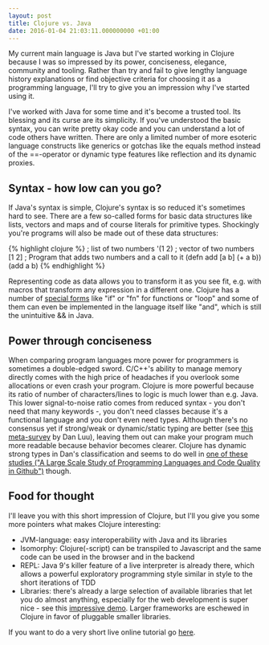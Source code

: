 ```yaml
---
layout: post
title: Clojure vs. Java
date: 2016-01-04 21:03:11.000000000 +01:00
---
```

My current main language is Java but I've started working in Clojure because I was so impressed by its power, conciseness, elegance, community and tooling. Rather than try and fail to give lengthy language history explanations or find objective criteria for choosing it as a programming language, I'll try to give you an impression why I've started using it.

I've worked with Java for some time and it's become  a trusted tool. Its blessing and its curse are its simplicity. If you've understood the basic syntax, you can write pretty okay code and you can understand a lot of code others have written. There are only a limited number of more esoteric language constructs like generics or gotchas like the equals method instead of the ==-operator or dynamic type features like reflection and its dynamic proxies.

## Syntax - how low can you go?

If Java's syntax is simple, Clojure's syntax is so reduced it's sometimes hard to see. There are a few so-called forms for basic data structures like lists, vectors and maps and of course literals for primitive types. Shockingly you're programs will also be made out of these data structures:

{% highlight clojure %}
; list of two numbers
'(1 2)
; vector of two numbers
[1 2]
; Program that adds two numbers and a call to it
(defn add [a b] (+ a b))
(add a b)
{% endhighlight %}

Representing code as data allows you to transform it as you see fit, e.g. with macros that transform any expression in a different one. Clojure has a number of [special forms](http://clojure.org/special_forms) like "if" or "fn" for functions or "loop" and some of them can even be implemented in the language itself like "and", which is still the unintuitive && in Java.

## Power through conciseness

When comparing program languages more power for programmers is sometimes a double-edged sword. C/C++'s ability to manage memory directly comes with the high price of headaches if you overlook some allocations or even crash your program. Clojure is more powerful because its ratio of number of characters/lines to logic is much lower than e.g. Java. This lower signal-to-noise ratio comes from reduced syntax - you don't need that many keywords -, you don't need classes because it's a functional language and you don't even need types. Although there's no consensus yet if strong/weak or dynamic/static typing are better (see [this meta-survey](http://danluu.com/empirical-pl/) by Dan Luu), leaving them out can make your program much more readable because behavior becomes clearer. Clojure has dynamic strong types in Dan's classification and seems to do well in [one of these studies ("A Large Scale Study of Programming Languages and Code Quality in Github")](http://danluu.com/empirical-pl/) though.

## Food for thought

I'll leave you with this short impression of Clojure, but I'll you give you some more pointers what makes Clojure interesting:

* JVM-language: easy interoperability with Java and its libraries
* Isomorphy: Clojure(-script) can be transpiled to Javascript and the same code can be used in the browser and in the backend
* REPL: Java 9's killer feature of a live interpreter is already there, which allows a powerful exploratory programming style similar in style to the short iterations of TDD
* Libraries: there's already a large selection of available libraries that let you do almost anything, especially for the web development is super nice - see this [impressive demo](https://www.youtube.com/watch?v=KZjFVdU8VLI). Larger frameworks are eschewed in Clojure in favor of pluggable smaller libraries.

If you want to do a very short live online tutorial go [here](http://www.tryclj.com/).
